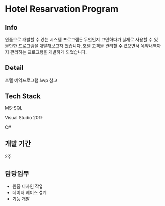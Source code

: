 # Hotel Resarvation Program

## Info
윈폼으로 개발할 수 있는 시스템 프로그램은 무엇인지 고민하다가 실제로 사용할 수 있을만한 프로그램을 개발해보고자 했습니다.
호텔 고객을 관리할 수 있으면서 예약내역까지 관리하는 프로그램을 개발하게 되었습니다.

## Detail

호텔 예약프로그램.hwp 참고


## Tech Stack
MS-SQL

Visual Studio 2019

C#



## 개발 기간
2주

## 담당업무
- 윈폼 디자인 작업
- 데이터 베이스 설계
- 기능 개발
